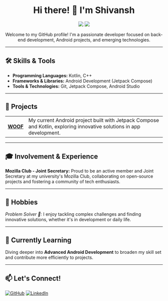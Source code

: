 <h1 align="center">Hi there! 👋 I'm Shivansh</h1>

<p align="center">
  <img src="https://img.shields.io/badge/Back--end%20Developer-%23007ACC?style=for-the-badge" />
  <img src="https://img.shields.io/badge/Android%20Developer-%23E34F26?style=for-the-badge" />
</p>

<p align="center">Welcome to my GitHub profile! I'm a passionate developer focused on back-end development, Android projects, and emerging technologies.</p>

---

<h2>🛠 Skills & Tools</h2>
<ul>
  <li><strong>Programming Languages:</strong> Kotlin, C++</li>
  <li><strong>Frameworks & Libraries:</strong> Android Development (Jetpack Compose)</li>
  <li><strong>Tools & Technologies:</strong> Git, Jetpack Compose, Android Studio</li>
</ul>

---

<h2>🚀 Projects</h2>

<table>
  <tr>
    <td><strong><a href="https://github.com/shivanshs673/WOOF">WOOF</a></strong></td>
    <td>My current Android project built with Jetpack Compose and Kotlin, exploring innovative solutions in app development.</td>
  </tr>
</table>

---

<h2>🎓 Involvement & Experience</h2>
<p>
  <strong>Mozilla Club - Joint Secretary:</strong> Proud to be an active member and Joint Secretary at my university's Mozilla Club, collaborating on open-source projects and fostering a community of tech enthusiasts.
</p>

---

<h2>🧩 Hobbies</h2>
<p>
  <em>Problem Solver 🧠:</em> I enjoy tackling complex challenges and finding innovative solutions, whether it's in development or daily life.
</p>

---

<h2>🌱 Currently Learning</h2>
<p>Diving deeper into <strong>Advanced Android Development</strong> to broaden my skill set and contribute more efficiently to projects.</p>

---

<h2>📫 Let's Connect!</h2>
<p>
  <a href="https://github.com/shivanshs673"><img src="https://img.shields.io/badge/GitHub-shivanshs673-%2312100E?style=for-the-badge&logo=github" alt="GitHub"></a>
  <a href="https://www.linkedin.com/in/your-linkedin-url"><img src="https://img.shields.io/badge/LinkedIn-Connect-blue?style=for-the-badge&logo=linkedin" alt="LinkedIn"></a>
</p>
